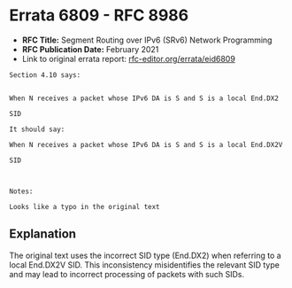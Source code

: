 # Errata 6809 - RFC 8986

- **RFC Title:** Segment Routing over IPv6 (SRv6) Network Programming
- **RFC Publication Date:** February 2021
- Link to original errata report: [rfc-editor.org/errata/eid6809](https://www.rfc-editor.org/errata/eid6809)

```
Section 4.10 says:


When N receives a packet whose IPv6 DA is S and S is a local End.DX2
SID

It should say:

When N receives a packet whose IPv6 DA is S and S is a local End.DX2V
SID


Notes:

Looks like a typo in the original text
```

## Explanation

The original text uses the incorrect SID type (End.DX2) when referring to a local End.DX2V SID. This inconsistency misidentifies the relevant SID type and may lead to incorrect processing of packets with such SIDs.
